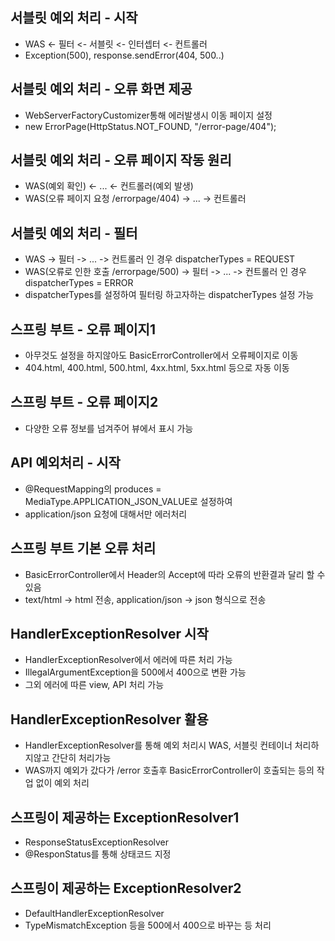## 서블릿 예외 처리 - 시작
* WAS <- 필터 <- 서블릿 <- 인터셉터 <- 컨트롤러
* Exception(500), response.sendError(404, 500..)

## 서블릿 예외 처리 - 오류 화면 제공
* WebServerFactoryCustomizer통해 에러발생시 이동 페이지 설정
* new ErrorPage(HttpStatus.NOT_FOUND, "/error-page/404");

## 서블릿 예외 처리 - 오류 페이지 작동 원리
* WAS(예외 확인) <- ... <- 컨트롤러(예외 발생)
* WAS(오류 페이지 요청 /errorpage/404) -> ... -> 컨트롤러

## 서블릿 예외 처리 - 필터
* WAS -> 필터 -> ... -> 컨트롤러 인 경우 dispatcherTypes = REQUEST
* WAS(오류로 인한 호출 /errorpage/500) -> 필터 -> ... -> 컨트롤러 인 경우 dispatcherTypes = ERROR
* dispatcherTypes를 설정하여 필터링 하고자하는 dispatcherTypes 설정 가능

## 스프링 부트 - 오류 페이지1
* 아무것도 설정을 하지않아도 BasicErrorController에서 오류페이지로 이동
* 404.html, 400.html, 500.html, 4xx.html, 5xx.html 등으로 자동 이동

## 스프링 부트 - 오류 페이지2
* 다양한 오류 정보를 넘겨주어 뷰에서 표시 가능

## API 예외처리 - 시작
* @RequestMapping의 produces = MediaType.APPLICATION_JSON_VALUE로 설정하여
* application/json 요청에 대해서만 에러처리

## 스프링 부트 기본 오류 처리
* BasicErrorController에서 Header의 Accept에 따라 오류의 반환결과 달리 할 수 있음
* text/html -> html 전송, application/json -> json 형식으로 전송

## HandlerExceptionResolver 시작
* HandlerExceptionResolver에서 에러에 따른 처리 가능
* IllegalArgumentException을 500에서 400으로 변환 가능
* 그외 에러에 따른 view, API 처리 가능

## HandlerExceptionResolver 활용
* HandlerExceptionResolver를 통해 예외 처리시 WAS, 서블릿 컨테이너 처리하지않고 간단히 처리가능
* WAS까지 예외가 갔다가 /error 호출후 BasicErrorController이 호출되는 등의 작업 없이 예외 처리

## 스프링이 제공하는 ExceptionResolver1
* ResponseStatusExceptionResolver
* @ResponStatus를 통해 상태코드 지정

## 스프링이 제공하는 ExceptionResolver2
* DefaultHandlerExceptionResolver
* TypeMismatchException 등을 500에서 400으로 바꾸는 등 처리